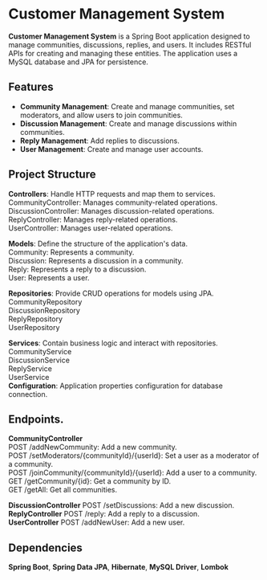 # Customer Management System

**Customer Management System** is a Spring Boot application designed to manage communities, discussions, replies, and users. It includes RESTful APIs for creating and managing these entities. The application uses a MySQL database and JPA for persistence.

## Features

- <b>Community Management</b></span>: Create and manage communities, set moderators, and allow users to join communities.
- <b>Discussion Management</b></span>: Create and manage discussions within communities.
- <b>Reply Management</b></span>: Add replies to discussions.
- <b>User Management</b></span>: Create and manage user accounts.

## Project Structure

**Controllers**: Handle HTTP requests and map them to services. <br>
CommunityController: Manages community-related operations. <br>
DiscussionController: Manages discussion-related operations.<br>
ReplyController: Manages reply-related operations.<br>
UserController: Manages user-related operations.<br>

**Models**: Define the structure of the application's data.<br>
Community: Represents a community.<br>
Discussion: Represents a discussion in a community.<br>
Reply: Represents a reply to a discussion.<br>
User: Represents a user.<br>

**Repositories**: Provide CRUD operations for models using JPA.<br>
CommunityRepository<br>
DiscussionRepository<br>
ReplyRepository<br>
UserRepository<br>

**Services**: Contain business logic and interact with repositories.<br>
CommunityService<br>
DiscussionService<br>
ReplyService<br>
UserService<br>
**Configuration**: Application properties configuration for database connection. <br>


## Endpoints.

**CommunityController** <br>
POST /addNewCommunity: Add a new community. <br>
POST /setModerators/{communityId}/{userId}: Set a user as a moderator of a community. <br>
POST /joinCommunity/{communityId}/{userId}: Add a user to a community. <br>
GET /getCommunity/{id}: Get a community by ID.<br>
GET /getAll: Get all communities.<br>

**DiscussionController**
POST /setDiscussions: Add a new discussion. <br>
**ReplyController**
POST /reply: Add a reply to a discussion.<br>
**UserController**
POST /addNewUser: Add a new user.<br>

## Dependencies
**Spring Boot**,
**Spring Data JPA**,
**Hibernate**,
**MySQL Driver**,
**Lombok**

